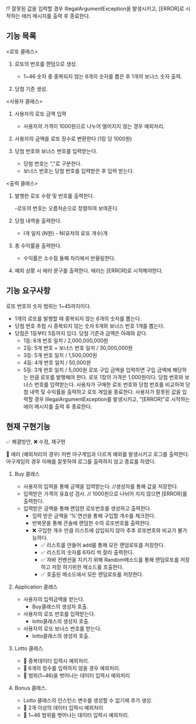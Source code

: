 ⁉ 잘못된 값을 입력할 경우 IllegalArgumentException을 발생시키고, [ERROR]로 시작하는 에러 메시지를 출력 후 종료한다.

## 기능 목록

<로또 클래스>
1. 로또의 번호를 랜덤으로 생성.

    - 1~46 숫자 중 중복되지 않는 6개의 숫자를 뽑은 후 1개의 보너스 숫자 출력.

3. 당첨 기준 생성.

<사용자 클래스>
1. 사용자의 로또 금액 입력
    
    - 사용자의 가격이 1000원으로 나누어 떨어지지 않는 경우 예외처리.
   
2. 사용자의 금액을 로또 장수로 변환한다 (1장 당 1000원)

3. 당첨 번호와 보너스 번호를 입력받는다.
    
    - 당첨 번호는 ","로 구분한다.
    - 보너스 번호는 당첨 번호를 입력받은 후 입력 받는다.

<출력 클래스>
1. 발행한 로또 수량 및 번호를 출력한다. 

    -로또의 번호는 오름차순으로 정렬하여 보여준다.

2. 당첨 내역을 출력한다.

    - I개 일치 (N원) - N(유저의 로또 개수)개
    
3. 총 수익률을 출력한다.

    - 수익률은 소수점 둘째 자리에서 반올림한다.

4. 예외 상황 시 에러 문구를 출력한다. 에러는 [ERROR]로 시작해야한다.


## 기능 요구사항

로또 번호의 숫자 범위는 1~45까지이다.
- 1개의 로또를 발행할 때 중복되지 않는 6개의 숫자를 뽑는다.
- 당첨 번호 추첨 시 중복되지 않는 숫자 6개와 보너스 번호 1개를 뽑는다.
- 당첨은 1등부터 5등까지 있다. 당첨 기준과 금액은 아래와 같다.
   - 1등: 6개 번호 일치 / 2,000,000,000원
   - 2등: 5개 번호 + 보너스 번호 일치 / 30,000,000원
   - 3등: 5개 번호 일치 / 1,500,000원
   - 4등: 4개 번호 일치 / 50,000원
   - 5등: 3개 번호 일치 / 5,000원
     로또 구입 금액을 입력하면 구입 금액에 해당하는 만큼 로또를 발행해야 한다.
     로또 1장의 가격은 1,000원이다.
     당첨 번호와 보너스 번호를 입력받는다.
     사용자가 구매한 로또 번호와 당첨 번호를 비교하여 당첨 내역 및 수익률을 출력하고 로또 게임을 종료한다.
     사용자가 잘못된 값을 입력할 경우 IllegalArgumentException를 발생시키고, "[ERROR]"로 시작하는 에러 메시지를 출력 후 종료한다.

## 현재 구현기능
✅ 해결방안, ❌ 수정, 재구현

💫 에러 (예외처리의 경우) 저번 야구게임과 다르게 예외를 발생시키고 로그를 출력한다.
    야구게임의 경우 이해를 잘못하여 로그를 출력하지 않고 종료를 하였다.

1. Buy 클래스
    - 사용자의 입력을 통해 금액을 입력받는다. //생성자를 통해 값을 저장한다.
    - 입력받은 가격의 유효성 검사. // 1000원으로 나뉘어 지지 않으면 [ERROR]를 출력한다.
    - 입력받은 금액을 통해 랜덤한 로또번호를 생성하고 출력한다.
      - 입력 받은 금액을 '%'연산을 통해 구입할 개수를 체크한다.
      - 반복문을 통해 콘솔에 랜덤한 수의 로또번호를 출력한다.
      - ❌ 구입한 개수 만큼 리스트에 삽입되지 않아 추후 로또번호와 비교가 불가능하다.
        - ✅ 리스트를 만들어 add를 통해 모든 랜덤로또를 저장한다.
        - ✅ 리스트의 숫자를 6자리 씩 잘라 출력한다.
        - ✅ 자바 컨벤션을 지키기 위해 Random메소드를 통해 랜덤로또를 저장하고 저장 하기위한 메소드를 호출한다.
        - ✅ 호출된 메소드에서 모든 랜덤로또를 저장한다.

2. Application 클래스
    - 사용자의 입력금액을 받는다.
      - Buy클래스의 생성자 호출.
    - 사용자의 로또 번호를 입력받는다.
      - lotto클래스의 생성자 호출.
    - 사용자의 로또 보너스 번호를 받는다.
      - lotto클래스의 생성자 호출.

3. Lotto 클래스.
    - 💫 중복데이터 입력시 예외처리.
    - 💫 6개의 정수를 입력하지 않을 경우 예외처리.
    - 💫 범위(1~46)을 벗어나는 데이터 입력시 예외처리

4. Bonus 클래스.
    - Lotto 클래스의 인스턴스 변수를 생성할 수 없기에 추가 생성.
    - 💫 2개 이상의 데이터 입력시 예외처리
    - 💫 1~46 범위를 벗어나는 데이터 입력시 예외처리.